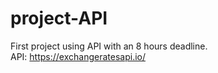 # project-API

First project using API with an 8 hours deadline.<br>
API: https://exchangeratesapi.io/
